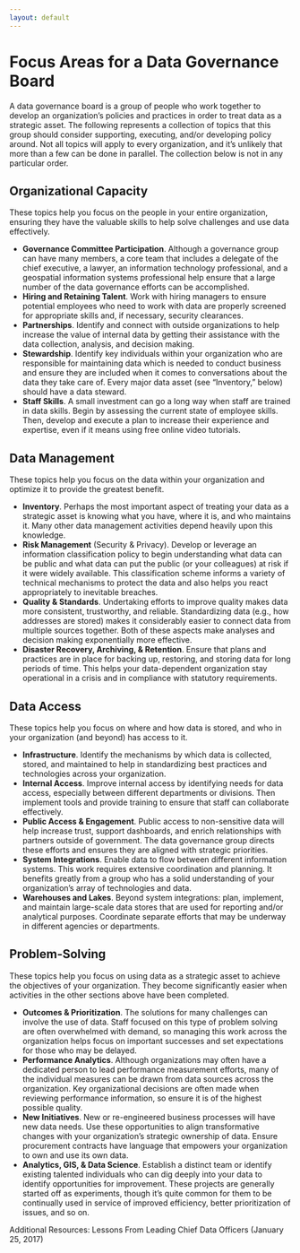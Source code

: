 ```yaml
---
layout: default
---
```


# Focus Areas for a Data Governance Board

A data governance board is a group of people who work together to develop an organization’s policies and practices in order to treat data as a strategic asset. The following represents a collection of topics that this group should consider supporting, executing, and/or developing policy around. Not all topics will apply to every organization, and it’s unlikely that more than a few can be done in parallel. The collection below is not in any particular order.

## Organizational Capacity

These topics help you focus on the people in your entire organization, ensuring they have the valuable skills to help solve challenges and use data effectively.

* **Governance Committee Participation**. Although a governance group can have many members, a core team that includes a delegate of the chief executive, a lawyer, an information technology professional, and a geospatial information systems professional help ensure that a large number of the data governance efforts can be accomplished.
* **Hiring and Retaining Talent**. Work with hiring managers to ensure potential employees who need to work with data are properly screened for appropriate skills and, if necessary, security clearances.
* **Partnerships**. Identify and connect with outside organizations to help increase the value of internal data by getting their assistance with the data collection, analysis, and decision making.
* **Stewardship**. Identify key individuals within your organization who are responsible for maintaining data which is needed to conduct business and ensure they are included when it comes to conversations about the data they take care of. Every major data asset (see “Inventory,” below) should have a data steward.
* **Staff Skills**. A small investment can go a long way when staff are trained in data skills. Begin by assessing the current state of employee skills. Then, develop and execute a plan to increase their experience and expertise, even if it means using free online video tutorials.

## Data Management

These topics help you focus on the data within your organization and optimize it to provide the greatest benefit.

* **Inventory**. Perhaps the most important aspect of treating your data as a strategic asset is knowing what you have, where it is, and who maintains it. Many other data management activities depend heavily upon this knowledge.
* **Risk Management** (Security & Privacy). Develop or leverage an information classification policy to begin understanding what data can be public and what data can put the public (or your colleagues) at risk if it were widely available. This classification scheme informs a variety of technical mechanisms to protect the data and also helps you react appropriately to inevitable breaches.
* **Quality & Standards**. Undertaking efforts to improve quality makes data more consistent, trustworthy, and reliable. Standardizing data (e.g., how addresses are stored) makes it considerably easier to connect data from multiple sources together. Both of these aspects make analyses and decision making exponentially more effective.
* **Disaster Recovery, Archiving, & Retention**. Ensure that plans and practices are in place for backing up, restoring, and storing data for long periods of time. This helps your data-dependent organization stay operational in a crisis and in compliance with statutory requirements.

## Data Access

These topics help you focus on where and how data is stored, and who in your organization (and beyond) has access to it.

* **Infrastructure**. Identify the mechanisms by which data is collected, stored, and maintained to help in standardizing best practices and technologies across your organization.
* **Internal Access**. Improve internal access by identifying needs for data access, especially between different departments or divisions. Then implement tools and provide training to ensure that staff can collaborate effectively.
* **Public Access & Engagement**. Public access to non-sensitive data will help increase trust, support dashboards, and enrich relationships with partners outside of government. The data governance group directs these efforts and ensures they are aligned with strategic priorities.
* **System Integrations**. Enable data to flow between different information systems. This work requires extensive coordination and planning. It benefits greatly from a group who has a solid understanding of your organization’s array of technologies and data.
* **Warehouses and Lakes**. Beyond system integrations: plan, implement, and maintain large-scale data stores that are used for reporting and/or analytical purposes. Coordinate separate efforts that may be underway in different agencies or departments.

## Problem-Solving
These topics help you focus on using data as a strategic asset to achieve the objectives of your organization. They become significantly easier when activities in the other sections above have been completed.

* **Outcomes & Prioritization**. The solutions for many challenges can involve the use of data. Staff focused on this type of problem solving are often overwhelmed with demand, so managing this work across the organization helps focus on important successes and set expectations for those who may be delayed.
* **Performance Analytics**. Although organizations may often have a dedicated person to lead performance measurement efforts, many of the individual measures can be drawn from data sources across the organization. Key organizational decisions are often made when reviewing performance information, so ensure it is of the highest possible quality.
* **New Initiatives**. New or re-engineered business processes will have new data needs. Use these opportunities to align transformative changes with your organization’s strategic ownership of data. Ensure procurement contracts have language that empowers your organization to own and use its own data.
* **Analytics, GIS, & Data Science**. Establish a distinct team or identify existing talented individuals who can dig deeply into your data to identify opportunities for improvement. These projects are generally started off as experiments, though it’s quite common for them to be continually used in service of improved efficiency, better prioritization of issues, and so on.

Additional Resources:
Lessons From Leading Chief Data Officers (January 25, 2017)
